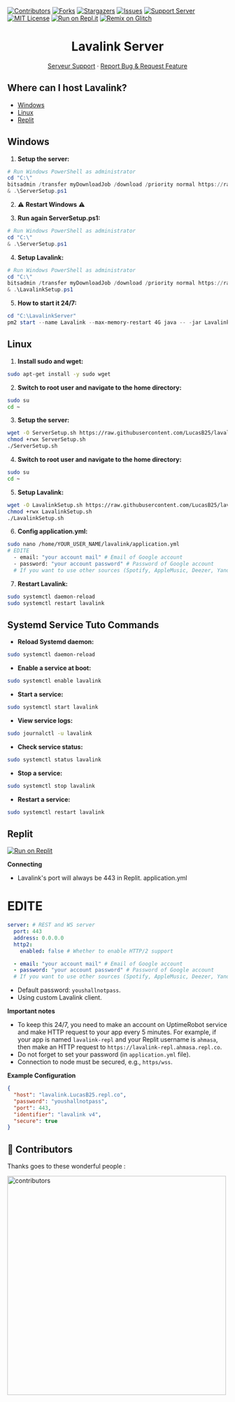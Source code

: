[![Contributors][contributors-shield]][contributors-url]
[![Forks][forks-shield]][forks-url]
[![Stargazers][stars-shield]][stars-url]
[![Issues][issues-shield]][issues-url]
[![Support Server][support-shield]][support-server]
[![MIT License][license-shield]][license-url]
[![Run on Repl.it](https://repl.it/badge/github/LucasB25/AikouBot)](https://repl.it/github/LucasB25/AikouBot)
[![Remix on Glitch](https://cdn.glitch.com/2703baf2-b643-4da7-ab91-7ee2a2d00b5b%2Fremix-button.svg)](https://glitch.com/edit/#!/import/github/LucasB25/AikouBot)

<!-- PROJECT LOGO -->
  <h1 align="center">Lavalink Server</h1>

  <p align="center">
        <a href="https://discord.gg/AhUJa2kdAr">Serveur Support</a>
    ·
    <a href="https://github.com/LucasB25/lavalink-server/issues">Report Bug & Request Feature</a>
  </p>
</p>

## Where can I host Lavalink?

- [Windows](#windows)
- [Linux](#linux)
- [Replit](#replit)

## Windows

1. **Setup the server:**
```powershell
# Run Windows PowerShell as administrator
cd "C:\"
bitsadmin /transfer myDownloadJob /download /priority normal https://raw.githubusercontent.com/LucasB25/lavalink-server/main/LavalinkWindows/ServerSetup.ps1 C:\ServerSetup.ps1
& .\ServerSetup.ps1
```

2. ⚠️ **Restart Windows** ⚠️

3. **Run again ServerSetup.ps1:**
```powershell
# Run Windows PowerShell as administrator
cd "C:\"
& .\ServerSetup.ps1
```

4. **Setup Lavalink:**
```powershell
# Run Windows PowerShell as administrator
cd "C:\"
bitsadmin /transfer myDownloadJob /download /priority normal https://raw.githubusercontent.com/LucasB25/lavalink-server/main/LavalinkWindows/LavalinkSetup.ps1 C:\LavalinkSetup.ps1
& .\LavalinkSetup.ps1
```

5. **How to start it 24/7:**
```powershell
cd "C:\LavalinkServer"
pm2 start --name Lavalink --max-memory-restart 4G java -- -jar Lavalink.jar
```

## Linux

1. **Install sudo and wget:**
```bash
sudo apt-get install -y sudo wget 
```

2. **Switch to root user and navigate to the home directory:**
```bash
sudo su
cd ~
```

3. **Setup the server:**
```bash
wget -O ServerSetup.sh https://raw.githubusercontent.com/LucasB25/lavalink-server/main/LavalinkLinux/ServerSetup.sh
chmod +rwx ServerSetup.sh
./ServerSetup.sh
```

4. **Switch to root user and navigate to the home directory:**
```bash
sudo su
cd ~
```

5. **Setup Lavalink:**
```bash
wget -O LavalinkSetup.sh https://raw.githubusercontent.com/LucasB25/lavalink-server/main/LavalinkLinux/LavalinkSetup.sh
chmod +rwx LavalinkSetup.sh
./LavalinkSetup.sh
```

6. **Config application.yml:**
```bash
sudo nano /home/YOUR_USER_NAME/lavalink/application.yml
# EDITE
  - email: "your account mail" # Email of Google account
  - password: "your account password" # Password of Google account
  # If you want to use other sources (Spotify, AppleMusic, Deezer, YandexMusic & FloweryTTS), enable and configure them!
```

7. **Restart Lavalink:**
```bash
sudo systemctl daemon-reload
sudo systemctl restart lavalink
```

## Systemd Service Tuto Commands

- **Reload Systemd daemon:**
```bash
sudo systemctl daemon-reload
```

- **Enable a service at boot:**
```bash
sudo systemctl enable lavalink
```

- **Start a service:**
```bash
sudo systemctl start lavalink
```

- **View service logs:**
```bash
sudo journalctl -u lavalink
```

- **Check service status:**
```bash
sudo systemctl status lavalink
```

- **Stop a service:**
```bash
sudo systemctl stop lavalink
```

- **Restart a service:**
```bash
sudo systemctl restart lavalink
```

## Replit

[![Run on Replit](https://repl.it/badge/github/LucasB25/lavalink-server)](https://repl.it/github/LucasB25/lavalink-server)

**Connecting**

- Lavalink's port will always be 443 in Replit.
application.yml
# EDITE
```yml
server: # REST and WS server
  port: 443
  address: 0.0.0.0
  http2:
    enabled: false # Whether to enable HTTP/2 support
```
```yml
  - email: "your account mail" # Email of Google account
  - password: "your account password" # Password of Google account
  # If you want to use other sources (Spotify, AppleMusic, Deezer, YandexMusic & FloweryTTS), enable and configure them!
```
- Default password: `youshallnotpass`.
- Using custom Lavalink client.

**Important notes**

- To keep this 24/7, you need to make an account on UptimeRobot service and make HTTP request to your app every 5 minutes. For example, if your app is named `lavalink-repl` and your Replit username is `ahmasa`, then make an HTTP request to `https://lavalink-repl.ahmasa.repl.co`.
- Do not forget to set your password (in `application.yml` file).
- Connection to node must be secured, e.g., `https/wss`.

**Example Configuration**

```json
{
  "host": "lavalink.LucasB25.repl.co",
  "password": "youshallnotpass",
  "port": 443,
  "identifier": "lavalink v4",     
  "secure": true
}
```

## 👥 Contributors

Thanks goes to these wonderful people :

<a href="https://github.com/LucasB25/lavalink-server/graphs/contributors">
  <img src="https://contrib.rocks/image?repo=LucasB25/lavalink-server" alt="contributors" width="500" />
</a>

[contributors-shield]: https://img.shields.io/github/contributors/LucasB25/lavalink-server.svg?style=for-the-badge
[contributors-url]: https://github.com/LucasB25/lavalink-server/graphs/contributors
[forks-shield]: https://img.shields.io/github/forks/LucasB25/lavalink-server.svg?style=for-the-badge
[forks-url]: https://github.com/LucasB25/lavalink-server/network/members
[stars-shield]: https://img.shields.io/github/stars/LucasB25/lavalink-server.svg?style=for-the-badge
[stars-url]: https://github.com/LucasB25/lavalink-server/stargazers
[issues-shield]: https://img.shields.io/github/issues/LucasB25/lavalink-server.svg?style=for-the-badge
[issues-url]: https://github.com/LucasB25/lavalink-server/issues
[license-shield]: https://img.shields.io/github/license/LucasB25/lavalink-server.svg?style=for-the-badge
[license-url]: https://github.com/LucasB25/lavalink-server/blob/mains/LICENSE
[support-server]: https://discord.gg/AhUJa2kdAr
[support-shield]: https://img.shields.io/discord/942117923001098260.svg?style=for-the-badge&logo=discord&colorB=7289DA
